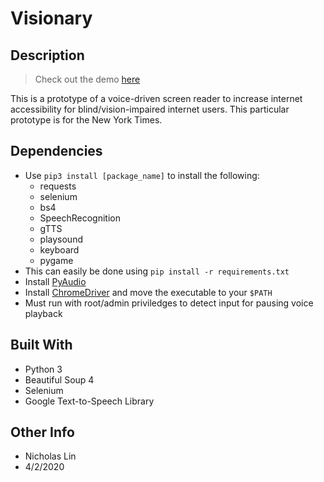# Visionary

## Description
> Check out the demo [here](https://www.youtube.com/watch?v=ahDwlm0szXE)

This is a prototype of a voice-driven screen reader to increase internet accessibility for blind/vision-impaired internet users. This particular prototype is for the New York Times.

## Dependencies
- Use `pip3 install [package_name]` to install the following:
    - requests
    - selenium
    - bs4
    - SpeechRecognition
    - gTTS
    - playsound
    - keyboard
    - pygame
- This can easily be done using `pip install -r requirements.txt`
- Install [PyAudio](https://people.csail.mit.edu/hubert/pyaudio/)
- Install [ChromeDriver](https://chromedriver.chromium.org/downloads) 
and move the executable to your `$PATH`
- Must run with root/admin priviledges to detect input for pausing voice playback

## Built With
* Python 3
* Beautiful Soup 4
* Selenium
* Google Text-to-Speech Library

## Other Info
- Nicholas Lin
- 4/2/2020
